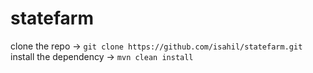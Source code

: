 # statefarm

clone the repo -> `git clone https://github.com/isahil/statefarm.git`
install the dependency -> `mvn clean install`
